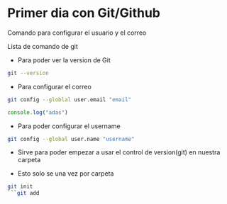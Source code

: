 # Primer dia con Git/Github

Comando para configurar el usuario y el correo

Lista de comando de git

* Para poder ver la version de Git

```bash
git --version
```

* Para configurar el correo
```bash
git config --globlal user.email "email"
```

```js
console.log("adas")
```
* Para poder configurar el username
```bash
git config --global user.name "username"
```

* Sirve para poder empezar a usar el control de version(git) en nuestra carpeta

*  Esto solo se una vez por carpeta

```bash
git init
```git add
